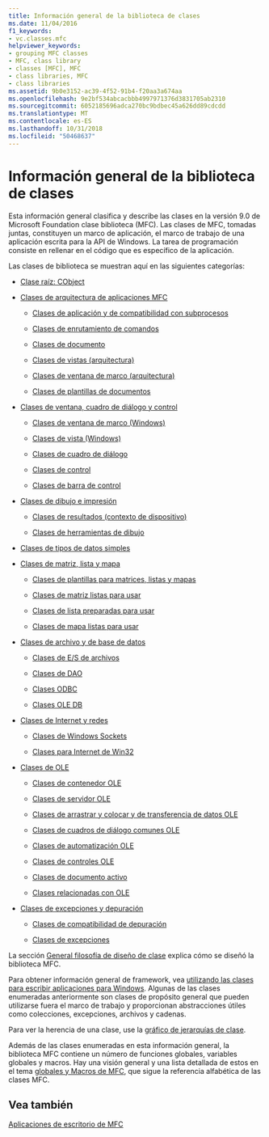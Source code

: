 ```yaml
---
title: Información general de la biblioteca de clases
ms.date: 11/04/2016
f1_keywords:
- vc.classes.mfc
helpviewer_keywords:
- grouping MFC classes
- MFC, class library
- classes [MFC], MFC
- class libraries, MFC
- class libraries
ms.assetid: 9b0e3152-ac39-4f52-91b4-f20aa3a674aa
ms.openlocfilehash: 9e2bf534abcacbbb4997971376d3831705ab2310
ms.sourcegitcommit: 6052185696adca270bc9bdbec45a626dd89cdcdd
ms.translationtype: MT
ms.contentlocale: es-ES
ms.lasthandoff: 10/31/2018
ms.locfileid: "50468637"
---
```

# <a name="class-library-overview"></a>Información general de la biblioteca de clases

Esta información general clasifica y describe las clases en la versión 9.0 de Microsoft Foundation clase biblioteca (MFC). Las clases de MFC, tomadas juntas, constituyen un marco de aplicación, el marco de trabajo de una aplicación escrita para la API de Windows. La tarea de programación consiste en rellenar en el código que es específico de la aplicación.

Las clases de biblioteca se muestran aquí en las siguientes categorías:

- [Clase raíz: CObject](../mfc/root-class-cobject.md)

- [Clases de arquitectura de aplicaciones MFC](../mfc/mfc-application-architecture-classes.md)

   - [Clases de aplicación y de compatibilidad con subprocesos](../mfc/application-and-thread-support-classes.md)

   - [Clases de enrutamiento de comandos](../mfc/command-routing-classes.md)

   - [Clases de documento](../mfc/document-classes.md)

   - [Clases de vistas (arquitectura)](../mfc/view-classes-architecture.md)

   - [Clases de ventana de marco (arquitectura)](../mfc/frame-window-classes-architecture.md)

   - [Clases de plantillas de documentos](../mfc/document-template-classes.md)

- [Clases de ventana, cuadro de diálogo y control](../mfc/window-dialog-and-control-classes.md)

   - [Clases de ventana de marco (Windows)](../mfc/frame-window-classes-windows.md)

   - [Clases de vista (Windows)](../mfc/view-classes-windows.md)

   - [Clases de cuadro de diálogo](../mfc/dialog-box-classes.md)

   - [Clases de control](../mfc/control-classes.md)

   - [Clases de barra de control](../mfc/control-bar-classes.md)

- [Clases de dibujo e impresión](../mfc/drawing-and-printing-classes.md)

   - [Clases de resultados (contexto de dispositivo)](../mfc/output-device-context-classes.md)

   - [Clases de herramientas de dibujo](../mfc/drawing-tool-classes.md)

- [Clases de tipos de datos simples](../mfc/simple-data-type-classes.md)

- [Clases de matriz, lista y mapa](../mfc/array-list-and-map-classes.md)

   - [Clases de plantillas para matrices, listas y mapas](../mfc/template-classes-for-arrays-lists-and-maps.md)

   - [Clases de matriz listas para usar](../mfc/ready-to-use-array-classes.md)

   - [Clases de lista preparadas para usar](../mfc/ready-to-use-list-classes.md)

   - [Clases de mapa listas para usar](../mfc/ready-to-use-map-classes.md)

- [Clases de archivo y de base de datos](../mfc/file-and-database-classes.md)

   - [Clases de E/S de archivos](../mfc/file-i-o-classes.md)

   - [Clases de DAO](../mfc/dao-classes.md)

   - [Clases ODBC](../mfc/odbc-classes.md)

   - [Clases OLE DB](../mfc/ole-db-classes.md)

- [Clases de Internet y redes](../mfc/internet-and-networking-classes.md)

   - [Clases de Windows Sockets](../mfc/windows-sockets-classes.md)

   - [Clases para Internet de Win32](../mfc/win32-internet-classes.md)

- [Clases de OLE](../mfc/ole-classes.md)

   - [Clases de contenedor OLE](../mfc/ole-container-classes.md)

   - [Clases de servidor OLE](../mfc/ole-server-classes.md)

   - [Clases de arrastrar y colocar y de transferencia de datos OLE](../mfc/ole-drag-and-drop-and-data-transfer-classes.md)

   - [Clases de cuadros de diálogo comunes OLE](../mfc/ole-common-dialog-classes.md)

   - [Clases de automatización OLE](../mfc/ole-automation-classes.md)

   - [Clases de controles OLE](../mfc/ole-control-classes.md)

   - [Clases de documento activo](../mfc/active-document-classes.md)

   - [Clases relacionadas con OLE](../mfc/ole-related-classes.md)

- [Clases de excepciones y depuración](../mfc/debugging-and-exception-classes.md)

   - [Clases de compatibilidad de depuración](../mfc/debugging-support-classes.md)

   - [Clases de excepciones](../mfc/exception-classes.md)

La sección [General filosofía de diseño de clase](../mfc/general-class-design-philosophy.md) explica cómo se diseñó la biblioteca MFC.

Para obtener información general de framework, vea [utilizando las clases para escribir aplicaciones para Windows](../mfc/using-the-classes-to-write-applications-for-windows.md). Algunas de las clases enumeradas anteriormente son clases de propósito general que pueden utilizarse fuera el marco de trabajo y proporcionan abstracciones útiles como colecciones, excepciones, archivos y cadenas.

Para ver la herencia de una clase, use la [gráfico de jerarquías de clase](../mfc/hierarchy-chart.md).

Además de las clases enumeradas en esta información general, la biblioteca MFC contiene un número de funciones globales, variables globales y macros. Hay una visión general y una lista detallada de estos en el tema [globales y Macros de MFC](../mfc/reference/mfc-macros-and-globals.md), que sigue la referencia alfabética de las clases MFC.

## <a name="see-also"></a>Vea también

[Aplicaciones de escritorio de MFC](../mfc/mfc-desktop-applications.md)

